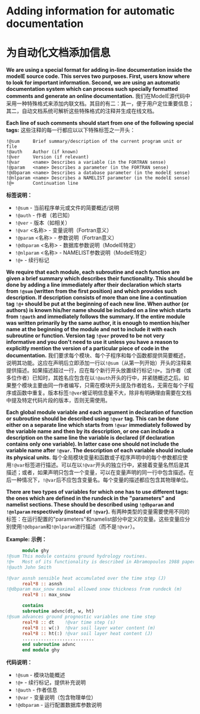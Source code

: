 # Adding information for automatic documentation
# 为自动化文档添加信息

**We are using a special format for adding in-line documentation inside the modelE source code. This serves two purposes. First, users know where to look for important information. Second, we are using an automatic documentation system which can process such specially formatted comments and generate an online documentation.**
我们在ModelE源代码中采用一种特殊格式来添加内联文档。其目的有二：其一，便于用户定位重要信息；其二，自动文档系统可解析这些特殊格式的注释并生成在线文档。

**Each line of such comments should start from one of the following special tags:**
这些注释的每一行都应以以下特殊标签之一开头：

```text
!@sum     Brief summary/description of the current program unit or file
!@auth    Author (if known)
!@ver     Version (if relevant)
!@var     <name> Describes a variable (in the FORTRAN sense)
!@param   <name> Describes a parameter (in the FORTRAN sense)
!@dbparam <name> Describes a database parameter (in the modelE sense)
!@nlparam <name> Describes a NAMELIST parameter (in the modelE sense)
!@+       Continuation line
```

**标签说明：**
- `!@sum` - 当前程序单元或文件的简要概述/说明
- `!@auth` - 作者（若已知）
- `!@ver` - 版本（如相关）
- `!@var` <名称> - 变量说明（Fortran意义）
- `!@param` <名称> - 参数说明（Fortran意义）
- `!@dbparam` <名称> - 数据库参数说明（ModelE特定）
- `!@nlparam` <名称> - NAMELIST参数说明（ModelE特定）
- `!@+` - 续行标记

**We require that each module, each subroutine and each function are given a brief summary which describes their functionality. This should be done by adding a line immediately after their declaration which starts from `!@sum` (written from the first position) and which provides such description. If description consists of more than one line a continuation tag `!@+` should be put at the beginning of each new line. When author (or authors) is known his/her name should be included on a line which starts from `!@auth` and immediately follows the summary. If the entire module was written primarily by the same author, it is enough to mention his/her name at the beginning of the module and not to include it with each subroutine or function. Version tag `!@ver` proved to be not very informative and you don't need to use it unless you have a reason to explicitly mention the version of a particular piece of code in the documentation.**
我们要求每个模块、每个子程序和每个函数都提供简要概述，说明其功能。这应在声明后立即添加一行以`!@sum`（从第一列开始）开头的注释来提供描述。如果描述超过一行，应在每个新行开头放置续行标记`!@+`。当作者（或多位作者）已知时，其姓名应包含在以`!@auth`开头的行中，并紧随概述之后。如果整个模块主要由同一作者编写，只需在模块开头提及作者姓名，无需在每个子程序或函数中重复。版本标签`!@ver`被证明信息量不大，除非有明确理由需要在文档中提及特定代码片段的版本，否则无需使用。

**Each global module variable and each argument in declaration of function or subroutine should be described using `!@var` tag. This can be done either on a separate line which starts from `!@var` immediately followed by the variable name and then by its description, or one can include a description on the same line the variable is declared (if declaration contains only one variable). In latter case one should not include the variable name after `!@var`. The description of each variable should include its physical units.**
每个全局模块变量和函数或子程序声明中的每个参数都应使用`!@var`标签进行描述。可以在以`!@var`开头的独立行中，紧接着变量名然后是其描述；或者，如果声明只包含一个变量，可以在变量声明的同一行中包含描述。在后一种情况下，`!@var`后不应包含变量名。每个变量的描述都应包含其物理单位。

**There are two types of variables for which one has to use different tags: the ones which are defined in the rundeck in the "parameters" and namelist sections. These should be described using `!@dbparam` and `!@nlparam` respectively (instead of `!@var`).**
有两种类型的变量需要使用不同的标签：在运行配置的"parameters"和namelist部分中定义的变量。这些变量应分别使用`!@dbparam`和`!@nlparam`进行描述（而不是`!@var`）。

**Example:**
**示例：**

```fortran
      module ghy
!@sum This module contains ground hydrology routines.
!@+   Most of its functionality is described in Abramopoulos 1988 paper.
!@auth John Smith

!@var asnsh sensible heat accumulated over the time step (J)
      real*8 :: asnsh
!@dbparam max_snow maximal allowed snow thickness from rundeck (m)
      real*8 :: max_snow

      contains
      subroutine advnc(dt, w, ht)
!@sum advances ground prognostic variables one time step
      real*8 :: dt    !@var time step (s)
      real*8 :: w(:)  !@var soil layer water content (m)
      real*8 :: ht(:) !@var soil layer heat content (J)
      ...........................
      end subroutine advnc
      end module ghy
```

**代码说明：**
- `!@sum` - 模块功能概述
- `!@+` - 续行标记，提供补充说明
- `!@auth` - 作者信息
- `!@var` - 变量说明（包含物理单位）
- `!@dbparam` - 运行配置数据库参数说明